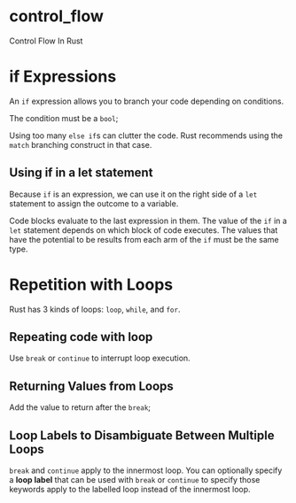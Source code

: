 # control_flow
Control Flow In Rust

# if Expressions
An `if` expression allows you to branch your code depending on conditions.

The condition must be a `bool`;

Using too many `else if`s can clutter the code. Rust recommends using the `match` branching construct in that case.

## Using if in a let statement
Because `if` is an expression, we can use it on the right side of a `let` statement to assign the outcome to a variable.

Code blocks evaluate to the last expression in them. The value of the `if` in a `let` statement depends on which block of code executes. The values that have the potential to be results from each arm of the `if` must be the same type.

# Repetition with Loops
Rust has 3 kinds of loops: `loop`, `while`, and `for`.

## Repeating code with loop
Use `break` or `continue` to interrupt loop execution.

## Returning Values from Loops
Add the value to return after the `break`;

## Loop Labels to Disambiguate Between Multiple Loops
`break` and `continue` apply to the innermost loop. You can optionally specify a **loop label** that can be used with `break` or `continue` to specify those keywords apply to the labelled loop instead of the innermost loop.
